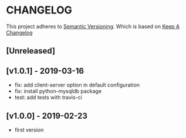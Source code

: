 # CHANGELOG

This project adheres to [Semantic Versioning](http://semver.org/).
Which is based on [Keep A Changelog](http://keepachangelog.com/)

## [Unreleased]

## [v1.0.1] - 2019-03-16
- fix: add client-server option in default configuration
- fix: install python-mysqldb package
- test: add tests with travis-ci

## [v1.0.0] - 2019-02-23
- first version
